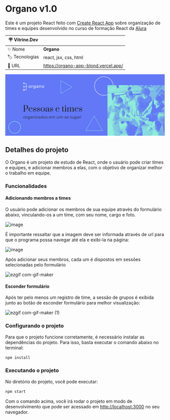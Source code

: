 # Organo v1.0

Este é um projeto React feito com [Create React App](https://github.com/facebook/create-react-app) sobre organização de times e equipes desenvolvido no curso de formação React da [Alura](https://cursos.alura.com.br/formacao-react-javascript)

| :placard: Vitrine.Dev |     |
| -------------  | --- |
| :sparkles: Nome        | **Organo**
| :label: Tecnologias | react, jsx, css, html
| :rocket: URL         | https://organo-app-blond.vercel.app/

![](/public/img/banner.png#vitrinedev)

## Detalhes do projeto

O Organo é um projeto de estudo de React, onde o usuário pode criar times e equipes, e adicionar membros a elas, com o objetivo de organizar melhor o trabalho em equipe.

### Funcionalidades

#### Adicionando membros a times
O usuário pode adicionar os membros de sua equipe através do formulário abaixo, vinculando-os a um time, com seu nome, cargo e foto.

![image](https://user-images.githubusercontent.com/101435037/209827854-9fbcf40e-6f17-4b38-a029-767950098494.png)

É importante ressaltar que a imagem deve ser informada através de url para que o programa possa navegar até ela e exibi-la na página:

![image](https://user-images.githubusercontent.com/101435037/209828098-a9e14d03-5c86-46ec-92a8-25abd18f4f3a.png)

Após adicionar seus membros, cada um é dispostos em sessões selecionadas pelo formulário

![ezgif com-gif-maker](https://user-images.githubusercontent.com/101435037/209831596-035d911c-0e15-40c2-bf04-674a726c42ec.gif)

#### Esconder formulário
Após ter pelo menos um registro de time, a sessão de grupos é exibida junto ao botão de esconder formulário para melhor visualização:

![ezgif com-gif-maker (1)](https://user-images.githubusercontent.com/101435037/209832752-db6f7bf9-708d-45ca-bacf-bcfcedc23a13.gif)

### Configurando o projeto
Para que o projeto funcione corretamente, é necessário instalar as dependências do projeto. Para isso, basta executar o comando abaixo no terminal:

```bash
npm install
```

### Executando o projeto
No diretório do projeto, você pode executar:
```bash
npm start
```
Com o comando acima, você irá rodar o projeto em modo de desenvolvimento que pode ser acessado em [http://localhost:3000](http://localhost:3000) no seu navegador.
